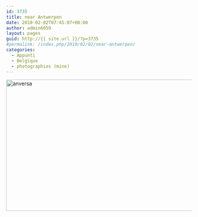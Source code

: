 ```yaml
---
id: 3735
title: near Antwerpen
date: 2010-02-02T07:45:07+00:00
author: admin6059
layout: pages
guid: http://{{ site.url }}/?p=3735
#permalink: /index.php/2010/02/02/near-antwerpen/
categories:
  - Appunti
  - Belgique
  - photographies (mine)
---
```

<img class="aligncenter wp-image-3736" src="http://{{ site.url }}/wp-content/uploads/2016/10/anversa.jpg" alt="anversa" width="550" height="357" srcset="http://{{ site.url }}/wp-content/uploads/2016/10/anversa.jpg 694w, http://{{ site.url }}/wp-content/uploads/2016/10/anversa-300x195.jpg 300w" sizes="(max-width: 550px) 100vw, 550px" />